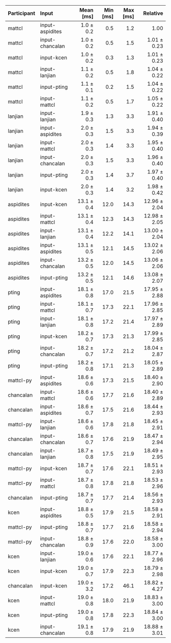 | Participant | Input | Mean [ms] | Min [ms] | Max [ms] | Relative |
|:---|:---|---:|---:|---:|---:|
| mattcl | input-aspidites | 1.0 ± 0.2 | 0.5 | 1.2 | 1.00 |
| mattcl | input-chancalan | 1.0 ± 0.2 | 0.5 | 1.5 | 1.01 ± 0.23 |
| mattcl | input-kcen | 1.0 ± 0.2 | 0.3 | 1.3 | 1.01 ± 0.23 |
| mattcl | input-lanjian | 1.1 ± 0.2 | 0.5 | 1.8 | 1.04 ± 0.22 |
| mattcl | input-pting | 1.1 ± 0.1 | 0.2 | 1.5 | 1.04 ± 0.22 |
| mattcl | input-mattcl | 1.1 ± 0.2 | 0.5 | 1.7 | 1.05 ± 0.22 |
| lanjian | input-lanjian | 1.9 ± 0.3 | 1.3 | 3.3 | 1.91 ± 0.40 |
| lanjian | input-aspidites | 2.0 ± 0.3 | 1.5 | 3.3 | 1.94 ± 0.39 |
| lanjian | input-mattcl | 2.0 ± 0.3 | 1.4 | 3.3 | 1.95 ± 0.40 |
| lanjian | input-chancalan | 2.0 ± 0.3 | 1.5 | 3.3 | 1.96 ± 0.40 |
| lanjian | input-pting | 2.0 ± 0.3 | 1.4 | 3.7 | 1.97 ± 0.40 |
| lanjian | input-kcen | 2.0 ± 0.3 | 1.4 | 3.2 | 1.98 ± 0.42 |
| aspidites | input-kcen | 13.1 ± 0.4 | 12.0 | 14.3 | 12.96 ± 2.04 |
| aspidites | input-mattcl | 13.1 ± 0.4 | 12.3 | 14.3 | 12.98 ± 2.05 |
| aspidites | input-lanjian | 13.1 ± 0.4 | 12.2 | 14.1 | 13.00 ± 2.04 |
| aspidites | input-aspidites | 13.1 ± 0.5 | 12.1 | 14.5 | 13.02 ± 2.06 |
| aspidites | input-chancalan | 13.2 ± 0.5 | 12.0 | 14.5 | 13.06 ± 2.06 |
| aspidites | input-pting | 13.2 ± 0.5 | 12.1 | 14.6 | 13.08 ± 2.07 |
| pting | input-aspidites | 18.1 ± 0.8 | 17.0 | 21.5 | 17.95 ± 2.88 |
| pting | input-mattcl | 18.1 ± 0.7 | 17.3 | 22.1 | 17.96 ± 2.85 |
| pting | input-lanjian | 18.1 ± 0.8 | 17.2 | 21.4 | 17.97 ± 2.89 |
| pting | input-kcen | 18.2 ± 0.7 | 17.3 | 21.3 | 17.99 ± 2.85 |
| pting | input-chancalan | 18.2 ± 0.7 | 17.2 | 21.2 | 18.04 ± 2.87 |
| pting | input-pting | 18.2 ± 0.8 | 17.1 | 21.3 | 18.05 ± 2.89 |
| mattcl-py | input-aspidites | 18.6 ± 0.6 | 17.3 | 21.5 | 18.40 ± 2.90 |
| chancalan | input-mattcl | 18.6 ± 0.6 | 17.7 | 21.6 | 18.40 ± 2.89 |
| chancalan | input-aspidites | 18.6 ± 0.7 | 17.5 | 21.6 | 18.44 ± 2.93 |
| mattcl-py | input-lanjian | 18.6 ± 0.6 | 17.8 | 21.8 | 18.45 ± 2.91 |
| chancalan | input-chancalan | 18.6 ± 0.7 | 17.6 | 21.9 | 18.47 ± 2.94 |
| chancalan | input-lanjian | 18.7 ± 0.8 | 17.5 | 21.9 | 18.49 ± 2.95 |
| mattcl-py | input-kcen | 18.7 ± 0.7 | 17.6 | 22.1 | 18.51 ± 2.93 |
| mattcl-py | input-mattcl | 18.7 ± 0.8 | 17.8 | 21.8 | 18.53 ± 2.96 |
| chancalan | input-pting | 18.7 ± 0.7 | 17.7 | 21.4 | 18.56 ± 2.93 |
| kcen | input-aspidites | 18.8 ± 0.5 | 17.9 | 21.5 | 18.58 ± 2.91 |
| mattcl-py | input-pting | 18.8 ± 0.7 | 17.7 | 21.6 | 18.58 ± 2.94 |
| mattcl-py | input-chancalan | 18.8 ± 0.9 | 17.6 | 22.0 | 18.58 ± 3.00 |
| kcen | input-lanjian | 19.0 ± 0.6 | 17.6 | 22.1 | 18.77 ± 2.96 |
| kcen | input-kcen | 19.0 ± 0.7 | 17.9 | 22.3 | 18.79 ± 2.98 |
| chancalan | input-kcen | 19.0 ± 3.2 | 17.2 | 46.1 | 18.82 ± 4.27 |
| kcen | input-mattcl | 19.0 ± 0.8 | 18.0 | 21.9 | 18.83 ± 3.00 |
| kcen | input-pting | 19.0 ± 0.8 | 17.8 | 22.3 | 18.84 ± 3.00 |
| kcen | input-chancalan | 19.1 ± 0.8 | 17.9 | 21.9 | 18.88 ± 3.01 |
